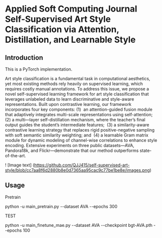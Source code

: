 Applied Soft Computing Journal Self-Supervised Art Style Classification via Attention, Distillation, and Learnable Style
=================================================
Introduction
-----------------------
This is a PyTorch implementation.


Art style classification is a fundamental task in computational aesthetics, yet most existing methods rely heavily on supervised learning, which requires costly manual annotations. To address this issue, we propose a novel self-supervised learning
framework for art style classification that leverages unlabeled data to learn
discriminative and style-aware representations. Built upon contrastive learning, our
framework incorporates four key components: (1)  an attention-guided fusion module
that adaptively integrates multi-scale representations using self-attention;  (2) a multi—layer self-distillation mechanism, where the teacher’s final output guides the student’s
intermediate features;  (3) a similarity-aware contrastive learning strategy that replaces
rigid positive-negative sampling with soft semantic similarity weighting; and  (4) a
learnable Gram matrix module for dynamic modeling of channel-wise correlations to
enhance style encoding. Extensive experiments on three public datasets—AVA,
Pandora18k, and Flickr—demonstrate that our method outperforms state-of-the-art.

! [Image text] (https://github.com/QJJ415/self-supervised-art-style/blob/cc7aa8f6d2880b8e0d7365aa95cac9c77be1be8e/images.png)

Usage
-------------
Pretrain

python -u main_pretrain.py --dataset AVA  --epochs 300

TEST

python -u main_finetune_mae.py --dataset AVA --checkpoint bgt-AVA.pth --epochs 100
